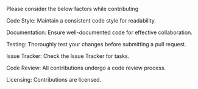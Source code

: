Please consider the below factors while contributing 

Code Style:
Maintain a consistent code style for readability. 

Documentation:
Ensure well-documented code for effective collaboration. 

Testing:
Thoroughly test your changes before submitting a pull request. 

Issue Tracker:
Check the Issue Tracker for tasks.

Code Review:
All contributions undergo a code review process.

Licensing:
Contributions are licensed. 

